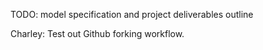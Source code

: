 TODO: model specification and project deliverables outline

Charley: Test out Github forking workflow.